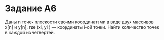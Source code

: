 # Задание А6

Даны n точек плоскости своими координатами в виде двух массивов x[n] и y[n], где (xi, yi ) — координаты i-ой точки. Найти количество точек в каждой из четвертей.